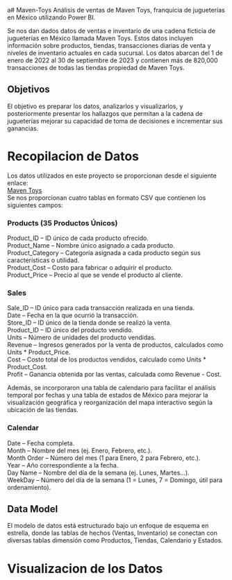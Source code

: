a# Maven-Toys
Análisis de ventas de Maven Toys, franquicia de jugueterías en México utilizando Power BI.

Se nos dan dados datos de ventas e inventario de una cadena ficticia de jugueterías en México llamada Maven Toys. Estos datos incluyen información sobre productos, tiendas, transacciones diarias de venta y niveles de inventario actuales en cada sucursal. Los datos abarcan del 1 de enero de 2022 al 30 de septiembre de 2023 y contienen más de 820,000 transacciones de todas las tiendas propiedad de Maven Toys. 

## Objetivos  
El objetivo es preparar los datos, analizarlos y visualizarlos, y posteriormente presentar los hallazgos que permitan a la cadena de jugueterías mejorar su capacidad de toma de decisiones e incrementar sus ganancias.  

# Recopilacion de Datos
Los datos utilizados en este proyecto se proporcionan desde el siguiente enlace:  
[Maven Toys](https://www.kaggle.com/datasets/mysarahmadbhat/toy-sales)  
Se nos proporcionan cuatro tablas en formato CSV que contienen los siguientes campos:

### Products (35 Productos Únicos)
Product_ID – ID único de cada producto ofrecido.  
Product_Name – Nombre único asignado a cada producto.  
Product_Category – Categoría asignada a cada producto según sus características o utilidad.  
Product_Cost – Costo para fabricar o adquirir el producto.  
Product_Price – Precio al que se vende el producto al cliente.  


### Sales
Sale_ID – ID único para cada transacción realizada en una tienda.   
Date – Fecha en la que ocurrió la transacción.  
Store_ID – ID único de la tienda donde se realizó la venta.  
Product_ID – ID único del producto vendido.  
Units – Número de unidades del producto vendidas.  
Revenue – Ingresos generados por la venta de productos, calculados como Units * Product_Price.  
Cost – Costo total de los productos vendidos, calculado como Units * Product_Cost.  
Profit – Ganancia obtenida por las ventas, calculada como Revenue - Cost.  

Además, se incorporaron una tabla de calendario para facilitar el análisis temporal por fechas y una tabla de estados de México para mejorar la visualización geográfica y reorganización del mapa interactivo según la ubicación de las tiendas.

### Calendar
Date – Fecha completa.  
Month – Nombre del mes (ej. Enero, Febrero, etc.).  
Month Order – Número del mes (1 para Enero, 2 para Febrero, etc.).  
Year – Año correspondiente a la fecha.  
Day Name – Nombre del día de la semana (ej. Lunes, Martes...).  
WeekDay – Número del día de la semana (1 = Lunes, 7 = Domingo, útil para ordenamiento).  
  
## Data Model
El modelo de datos está estructurado bajo un enfoque de esquema en estrella, donde las tablas de hechos (Ventas, Inventario) se conectan con diversas tablas dimensión como Productos, Tiendas, Calendario y Estados.

# Visualizacion de los Datos 

